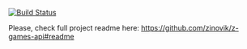 [![Build Status](https://travis-ci.org/zinovik/z-games-six-nimmt.svg?branch=master)](https://travis-ci.org/zinovik/z-games-six-nimmt)

Please, check full project readme here: https://github.com/zinovik/z-games-api#readme